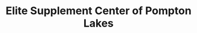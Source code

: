 ---
title: "Elite Supplement Center of Pompton Lakes"
url: /pompton-lakes/elite-supplement-center-of-pompton-lakes/
shop: Nahrungsergänzung
---